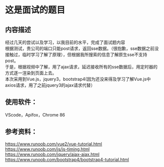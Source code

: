 # 这是面试的题目
## 内容描述
经过几天的尝试以及学习，以我目前的水平，完成了面试题内容  
根据测试，贵公司的端口只能post请求，返回sse数据。（很抱歉，sse数据之前没接触过，临时学习了解了原理），但根据我所搜索的信息了解原生sse不支持post。  
于是，根据视频中了解，用了ajax请求，延迟接收所有的sse数据后，用定时器的方式逐一渲染到页面上去。  
本次采用到Vue.js，jquery3，bootstrap4(因为还没来得及学习了解Vue.js中axios请求，用了之前jquery3的ajax请求代替）  
## 使用软件：
VScode，Apifox，Chrome 86
## 参考资料：
https://www.runoob.com/vue2/vue-tutorial.html  
https://www.runoob.com/js/js-timing.html  
https://www.runoob.com/jquery/ajax-ajax.html  
https://www.runoob.com/bootstrap4/bootstrap4-tutorial.html  
